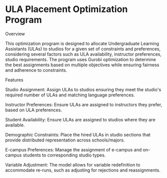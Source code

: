 # ULA Placement Optimization Program

Overview

This optimization program is designed to allocate Undergraduate Learning Assistants (ULAs) to studios for a given set of constraints and preferences, considering several factors such as ULA availability, instructor preferences, 
studio requirements. The program uses Gurobi optimization to determine the best assignments based on multiple objectives while ensuring fairness and adherence to constraints.

Features

Studio Assignment: Assign ULAs to studios ensuring they meet the studio's required number of ULAs and matching language preferences.

Instructor Preferences: Ensure ULAs are assigned to instructors they prefer, based on ULA preferences.

Student Availability: Ensure ULAs are assigned to studios where they are available.

Demographic Constraints: Place the hired ULAs in studio sections that provide distributed representation across schools/majors.

E-campus Preferences: Manage the assignment of e-campus and on-campus students to corresponding studio types.

Variable Adjustment: The model allows for variable redefinition to accommodate re-runs, such as adjusting for rejections and reassignments.
